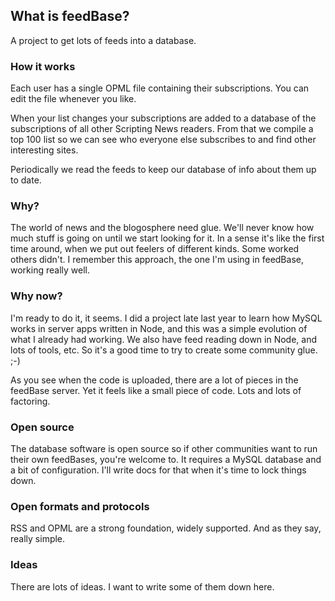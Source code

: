 ## What is feedBase?

A project to get lots of feeds into a database.

### How it works

Each user has a single OPML file containing their subscriptions. You can edit the file whenever you like. 

When your list changes your subscriptions are added to a database of the subscriptions of all other Scripting News readers. From that we compile a top 100 list so we can see who everyone else subscribes to and find other interesting sites. 

Periodically we read the feeds to keep our database of info about them up to date. 

### Why?

The world of news and the blogosphere need glue. We'll never know how much stuff is going on until we start looking for it. In a sense it's like the first time around, when we put out feelers of different kinds. Some worked others didn't. I remember this approach, the one I'm using in feedBase, working really well.

### Why now?

I'm ready to do it, it seems. I did a project late last year to learn how MySQL works in server apps written in Node, and this was a simple evolution of what I already had working.  We also have feed reading down in Node, and lots of tools, etc. So it's a good time to try to create some community glue. ;-)

As you see when the code is uploaded, there are a lot of pieces in the feedBase server. Yet it feels like a small piece of code. Lots and lots of factoring. 

### Open source

The database software is open source so if other communities want to run their own feedBases, you're welcome to. It requires a MySQL database and a  bit of configuration. I'll write docs for that when it's time to lock things down. 

### Open formats and protocols

RSS and OPML are a strong foundation, widely supported. And as they say, really simple. 

### Ideas

There are lots of ideas. I want to write some of them down here. 

